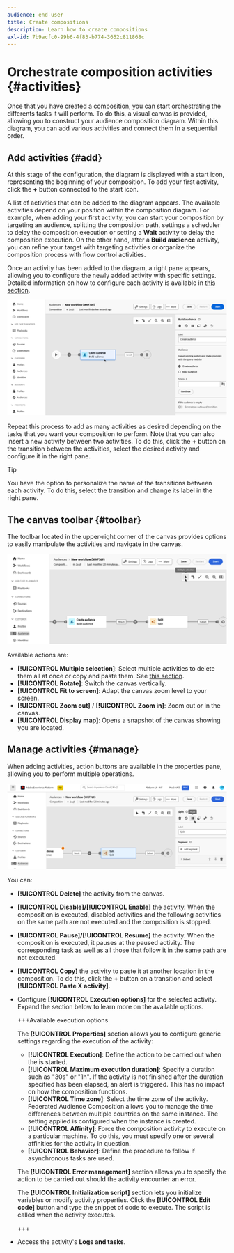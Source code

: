 ```yaml
---
audience: end-user
title: Create compositions
description: Learn how to create compositions
exl-id: 7b9acfc0-99b6-4f83-b774-3652c811868c
---
```

# Orchestrate composition activities {#activities}

Once that you have created a composition, you can start orchestrating the differents tasks it will perform. To do this, a visual canvas is provided, allowing you to construct your audience composition diagram. Within this diagram, you can add various activities and connect them in a sequential order.

## Add activities {#add}

At this stage of the configuration, the diagram is displayed with a start icon, representing the beginning of your composition. To add your first activity, click the **+** button connected to the start icon.

A list of activities that can be added to the diagram appears. The available activities depend on your position within the composition diagram. For example, when adding your first activity, you can start your composition by targeting an audience, splitting the composition path, settings a scheduler to delay the composition execution or setting a **Wait** activity to delay the composition execution. On the other hand, after a **Build audience** activity, you can refine your target with targeting activities or organize the composition process with flow control activities.

Once an activity has been added to the diagram, a right pane appears, allowing you to configure the newly added activity with specific settings. Detailed information on how to configure each activity is available in [this section](activities/about-activities.md).

![](assets/composition-create-add.png)

Repeat this process to add as many activities as desired depending on the tasks that you want your composition to perform. Note that you can also insert a new activity between two activities. To do this, click the **+** button on the transition between the activities, select the desired activity and configure it in the right pane.

>[!TIP]
>
>You have the option to personalize the name of the transitions between each activity. To do this, select the transition and change its label in the right pane.

## The canvas toolbar {#toolbar}

The toolbar located in the upper-right corner of the canvas provides options to easily manipulate the activities and navigate in the canvas.

![](assets/canvas-toolbar.png)

Available actions are:

* **[!UICONTROL Multiple selection]**: Select multiple activities to delete them all at once or copy and paste them. See [this section](#copy).
* **[!UICONTROL Rotate]**: Switch the canvas vertically.
* **[!UICONTROL Fit to screen]**: Adapt the canvas zoom level to your screen.
* **[!UICONTROL Zoom out]** / **[!UICONTROL Zoom in]**: Zoom out or in the canvas.
* **[!UICONTROL Display map]**: Opens a snapshot of the canvas showing you are located.

## Manage activities {#manage}

When adding activities, action buttons are available in the properties pane, allowing you to perform multiple operations.

![](assets/activity-actions.png)

You can:

* **[!UICONTROL Delete]** the activity from the canvas.
* **[!UICONTROL Disable]/[!UICONTROL Enable]** the activity. When the composition is executed, disabled activities and the following activities on the same path are not executed and the composition is stopped.
* **[!UICONTROL Pause]/[!UICONTROL Resume]** the activity. When the composition is executed, it pauses at the paused activity. The corresponding task as well as all those that follow it in the same path are not executed.
* **[!UICONTROL Copy]** the activity to paste it at another location in the composition. To do this, click the **+** button on a transition and select **[!UICONTROL Paste X activity]**. <!-- cannot copy multiple activities ? cannot paste in another composition?-->
* Configure **[!UICONTROL Execution options]** for the selected activity. Expand the section below to learn more on the available options.

    +++Available execution options

    The **[!UICONTROL Properties]** section allows you to configure generic settings regarding the execution of the activity:

    * **[!UICONTROL Execution]**: Define the action to be carried out when the is started.
    * **[!UICONTROL Maximum execution duration]**: Specify a duration such as "30s" or "1h". If the activity is not finished after the duration specified has been elapsed, an alert is triggered. This has no impact on how the composition functions.
    * **[!UICONTROL Time zone]**: Select the time zone of the activity. Federated Audience Composition allows you to manage the time differences between multiple countries on the same instance. The setting applied is configured when the instance is created.
    * **[!UICONTROL Affinity]**: Force the composition activity to execute on a particular machine. To do this, you must specify one or several affinities for the activity in question.
    * **[!UICONTROL Behavior]**: Define the procedure to follow if asynchronous tasks are used.

    The **[!UICONTROL Error management]** section allows you to specify the action to be carried out should the activity encounter an error.

    The **[!UICONTROL Initialization script]** section lets you initialize variables or modify activity properties. Click the **[!UICONTROL Edit code]** button and type the snippet of code to execute. The script is called when the activity executes.

    +++

* Access the activity's **Logs and tasks**.
